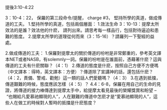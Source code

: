 提後3:10-4:22

3：10-4：22， 保羅的第三段命令/提醒， charge #3， 堅持所學的真道，做成傳道的工夫。
1.堅持所學的真道，包括兩個層面：
1.效法生命 3：10-13：提摩太所效法的是誰？效法他的什麽， 請列出來。請思考每一樣品行，包括對待逼迫和患難的態度。
2.提摩太所學的道理從何而來（3：15-16）？請羅列一下聖經的益處。

2.做成傳道的工夫：
1.保羅對提摩太的關於傳道的吩咐是非常鄭重的，參考英文譯本NET或者NASB，有solemnly一詞。保羅的吩咐是在誰面前，憑藉著什麽？這與傳道的工夫有什麽關聯？（4：1）
2.傳道的態度是什麽，按照自己方便不方便嗎（中文譯本：得時，英文譯本：方便）？傳道除了宣講神的話，還包括什麽？（4：2，責備、警戒、勸勉）這一類的話人們愛聽嗎？（4：3）
3.在遇到抵擋，傳道艱難的時候，態度應該怎樣（4：5）？
4.4：6-8，保羅在用自己的生命的見證，將傳道的接力棒傳達到提摩太手中，給提摩太看見最後的榮耀獎賞和盼望 – “也賜給凡愛慕祂顯現的人”，人在艱難的傳道中怎麽才是“愛慕祂顯現的人”，這些人在做工的時候對人暫時的抵擋是什麽態度？
